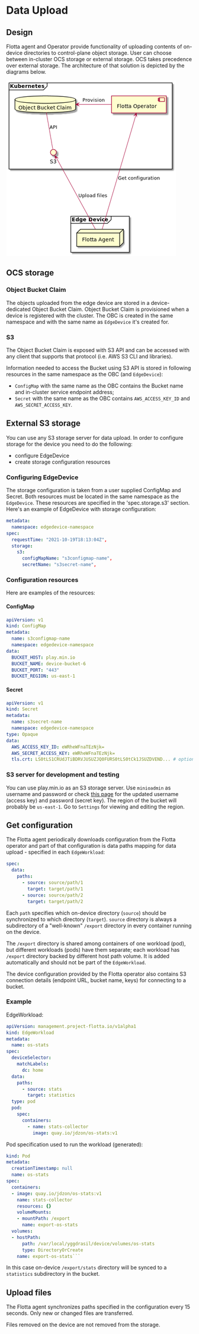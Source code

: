 # Data Upload

## Design
Flotta agent and Operator provide functionality of uploading contents of on-device directories to control-plane object storage.
User can choose between in-cluster OCS storage or external storage.
OCS takes precedence over external storage.
The architecture of that solution is depicted by the diagrams below.

![](data-upload.png)

## OCS storage
### Object Bucket Claim

The objects uploaded from the edge device are stored in a device-dedicated Object Bucket Claim. Object Bucket Claim is provisioned 
when a device is registered with the cluster. The OBC is created in the same namespace and with the same name as `EdgeDevice` it's created for.

### S3
The Object Bucket Claim is exposed with S3 API and can be accessed with any client that supports that protocol (i.e. AWS S3 CLI and libraries).

Information needed to access the Bucket using S3 API is stored in following resources in the same namespace as the OBC (and `EdgeDevice`):

* `ConfigMap` with the same name as the OBC contains the Bucket name and in-cluster service endpoint address;
* `Secret` with the same name as the OBC contains `AWS_ACCESS_KEY_ID` and `AWS_SECRET_ACCESS_KEY`.

## External S3 storage
You can use any S3 storage server for data upload.
In order to configure storage for the device you need to do the following:
- configure EdgeDevice
- create storage configuration resources

### Configuring EdgeDevice
The storage configuration is taken from a user supplied ConfigMap and Secret. Both resources must be located in the same namespace as the `EdgeDevice`.
These resources are specified in the 'spec.storage.s3' section.
Here's an example of EdgeDevice with storage configuration:
```yml
metadata:
  namespace: edgedevice-namespace
spec:
  requestTime: "2021-10-19T18:13:04Z",
  storage:
    s3:
      configMapName: "s3configmap-name",
      secretName: "s3secret-name",
```

### Configuration resources
Here are examples of the resources:
#### ConfigMap
```yml
apiVersion: v1
kind: ConfigMap
metadata:
  name: s3configmap-name
  namespace: edgedevice-namespace
data:
  BUCKET_HOST: play.min.io
  BUCKET_NAME: device-bucket-6
  BUCKET_PORT: "443"
  BUCKET_REGION: us-east-1
```
#### Secret
```yml
apiVersion: v1
kind: Secret
metadata:
  name: s3secret-name
  namespace: edgedevice-namespace
type: Opaque
data:
  AWS_ACCESS_KEY_ID: eWRheWFnaTEzNjk=
  AWS_SECRET_ACCESS_KEY: eWRheWFnaTEzNjk=
  tls.crt: LS0tLS1CRUdJTiBDRVJUSUZJQ0FURS0tLS0tCk1JSUZDVEND... # optional
```

### S3 server for development and testing
You can use play.min.io as an S3 storage server.
Use `minioadmin` as username and password or check [this page](https://docs.min.io/minio/baremetal/console/minio-console.html#minio-console) for the updated username (access key) and password (secret key).
The region of the bucket will probably be `us-east-1`.
Go to `Settings` for viewing and editing the region.


## Get configuration

The Flotta agent periodically downloads configuration from the Flotta operator and part of that configuration is data paths mapping for data upload - specified in each `EdgeWorkload`:
```yaml
spec:
  data: 
    paths:
      - source: source/path/1    
        target: target/path/1
      - source: source/path/2
        target: target/path/2
```

Each `path` specifies which on-device directory (`source`) should be synchronized to which directory (`target`). 
`source` directory is always a subdirectory of a "well-known" `/export` directory in every container running on the device.

The `/export` directory is shared among containers of one workload (pod), but different workloads (pods) have them separate; each workload has `/export` directory backed by different host path volume. It is added automatically and should not be part of the `EdgeWorkload`.

The device configuration provided by the Flotta operator also contains S3 connection details (endpoint URL, bucket name, keys) for connecting to a bucket.

### Example

EdgeWorkload:
```yaml
apiVersion: management.project-flotta.io/v1alpha1
kind: EdgeWorkload
metadata:
  name: os-stats
spec:
  deviceSelector:
    matchLabels:
      dc: home
  data:
    paths:
      - source: stats
        target: statistics
  type: pod
  pod:
    spec:
      containers:
        - name: stats-collector
          image: quay.io/jdzon/os-stats:v1
```

Pod specification used to run the workload (generated):
```yaml
kind: Pod
metadata:
  creationTimestamp: null
  name: os-stats
spec:
  containers:
  - image: quay.io/jdzon/os-stats:v1
    name: stats-collector
    resources: {}
    volumeMounts:
    - mountPath: /export
      name: export-os-stats
  volumes:
  - hostPath:
      path: /var/local/yggdrasil/device/volumes/os-stats
      type: DirectoryOrCreate
    name: export-os-stats```
```

In this case on-device `/export/stats` directory will be synced to a `statistics` subdirectory in the bucket.

## Upload files

The Flotta agent synchronizes paths specified in the configuration every 15 seconds. Only new or changed files are transferred. 

Files removed on the device are not removed from the storage.